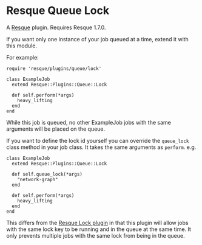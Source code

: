 Resque Queue Lock
=================

A [Resque][rq] plugin. Requires Resque 1.7.0.

If you want only one instance of your job queued at a time, extend it with this module.

For example:

    require 'resque/plugins/queue/lock'

    class ExampleJob
      extend Resque::Plugins::Queue::Lock

      def self.perform(*args)
        heavy_lifting
      end
    end

While this job is queued, no other ExampleJob jobs with the same arguments will be placed on the queue.

If you want to define the lock id yourself you can override the `queue_lock` class method in your job class. It takes the same arguments as `perform`. e.g.

    class ExampleJob
      extend Resque::Plugins::Queue::Lock

      def self.queue_lock(*args)
        "network-graph"
      end

      def self.perform(*args)
        heavy_lifting
      end
    end

This differs from the [Resque Lock plugin][resque-lock] in that this plugin will allow jobs with the same lock key to be running and in the queue at the same time. It only prevents multiple jobs with the same lock from being in the queue.

[rq]: http://github.com/defunkt/resque
[resque-lock]: https://github.com/defunkt/resque-lock
